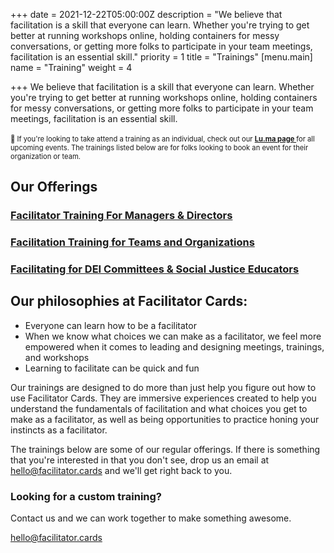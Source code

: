 +++
date = 2021-12-22T05:00:00Z
description = "We believe that facilitation is a skill that everyone can learn. Whether you're trying to get better at running workshops online, holding containers for messy conversations, or getting more folks to participate in your team meetings, facilitation is an essential skill."
priority = 1
title = "Trainings"
[menu.main]
name = "Training"
weight = 4

+++
We believe that facilitation is a skill that everyone can learn. Whether you're trying to get better at running workshops online, holding containers for messy conversations, or getting more folks to participate in your team meetings, facilitation is an essential skill.

<div style="margin: 1.5em auto; font-size:.8em;" class="pad type-wrap rainbow-bg rounded"><p style="margin: 0 auto;">👋  If you're looking to take attend a training as an individual, check out our <a href="https://lu.ma/facilitatorcards"><strong> Lu.ma page </strong></a> for all upcoming events. The trainings listed below are for folks looking to book an event for their organization or team. </p></div>

## Our Offerings

### [Facilitator Training For Managers & Directors](https://www.facilitator.cards/facilitator-training-for-managers-directors/)

### [Facilitation Training for Teams and Organizations](https://www.facilitator.cards/facilitation-fundamentals/)

### [Facilitating for DEI Committees & Social Justice Educators](https://www.facilitator.cards/facilitating-for-dei-committees-social-justice-educators/)

## Our philosophies at Facilitator Cards:

* Everyone can learn how to be a facilitator
* When we know what choices we can make as a facilitator, we feel more empowered when it comes to leading and designing meetings, trainings, and workshops
* Learning to facilitate can be quick and fun

Our trainings are designed to do more than just help you figure out how to use Facilitator Cards. They are immersive experiences created to help you understand the fundamentals of facilitation and what choices you get to make as a facilitator, as well as being opportunities to practice honing your instincts as a facilitator.

The trainings below are some of our regular offerings. If there is something that you're interested in that you don't see, drop us an email at hello@facilitator.cards and we'll get right back to you.

### Looking for a custom training?

Contact us and we can work together to make something awesome.

hello@facilitator.cards